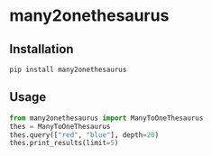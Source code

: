 # many2onethesaurus
## Installation
```
pip install many2onethesaurus
```
## Usage
```py
from many2onethesaurus import ManyToOneThesaurus
thes = ManyToOneThesaurus
thes.query(["red", "blue"], depth=20)
thes.print_results(limit=5)
```
